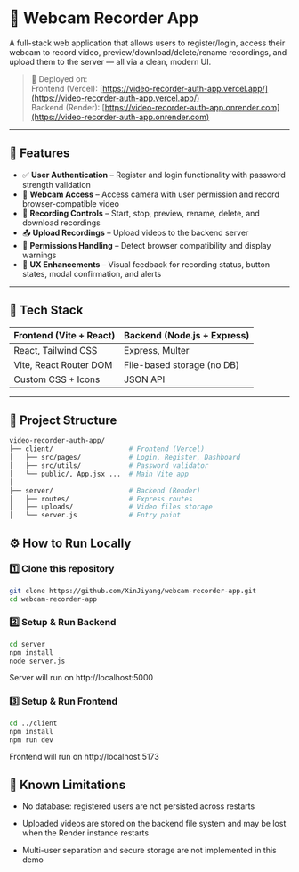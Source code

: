 # 🎥 Webcam Recorder App

A full-stack web application that allows users to register/login, access their webcam to record video, preview/download/delete/rename recordings, and upload them to the server — all via a clean, modern UI.

> 🚀 Deployed on:  
> Frontend (Vercel): [https://video-recorder-auth-app.vercel.app/](https://video-recorder-auth-app.vercel.app/)  
> Backend (Render): [https://video-recorder-auth-app.onrender.com](https://video-recorder-auth-app.onrender.com)

---

## 🔧 Features

- ✅ **User Authentication** – Register and login functionality with password strength validation  
- 🎥 **Webcam Access** – Access camera with user permission and record browser-compatible video  
- 💾 **Recording Controls** – Start, stop, preview, rename, delete, and download recordings  
- 📤 **Upload Recordings** – Upload videos to the backend server  
- 🚫 **Permissions Handling** – Detect browser compatibility and display warnings  
- 💬 **UX Enhancements** – Visual feedback for recording status, button states, modal confirmation, and alerts

---

## 🧪 Tech Stack

| Frontend (Vite + React) | Backend (Node.js + Express) |
|-------------------------|-----------------------------|
| React, Tailwind CSS     | Express, Multer             |
| Vite, React Router DOM  | File-based storage (no DB)  |
| Custom CSS + Icons      | JSON API                    |

---

## 📁 Project Structure

```bash
video-recorder-auth-app/
├── client/                   # Frontend (Vercel)
│   ├── src/pages/            # Login, Register, Dashboard
│   ├── src/utils/            # Password validator
│   └── public/, App.jsx ...  # Main Vite app
│
├── server/                   # Backend (Render)
│   ├── routes/               # Express routes
│   ├── uploads/              # Video files storage
│   └── server.js             # Entry point
```

## ⚙️ How to Run Locally

### 1️⃣ Clone this repository

```bash
git clone https://github.com/XinJiyang/webcam-recorder-app.git
cd webcam-recorder-app
```

### 2️⃣ Setup & Run Backend

```bash
cd server
npm install
node server.js
```
Server will run on http://localhost:5000

### 3️⃣ Setup & Run Frontend

```bash
cd ../client
npm install
npm run dev
```
Frontend will run on http://localhost:5173

## 🚧 Known Limitations

- No database: registered users are not persisted across restarts

- Uploaded videos are stored on the backend file system and may be lost when the Render instance restarts

- Multi-user separation and secure storage are not implemented in this demo